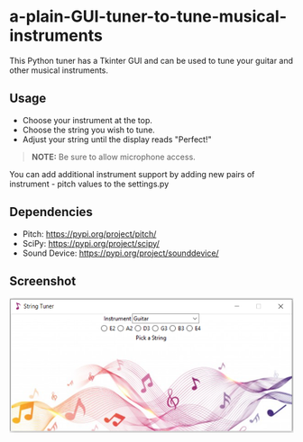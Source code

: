 # a-plain-GUI-tuner-to-tune-musical-instruments
This Python tuner has a Tkinter GUI and can be used to tune your guitar and other musical instruments.
## Usage
* Choose your instrument at the top.
* Choose the string you wish to tune.
* Adjust your string until the display reads "Perfect!"

> **NOTE:** Be sure to allow microphone access.

You can add additional instrument support by adding new pairs of instrument - pitch values to the settings.py

## Dependencies
* Pitch: https://pypi.org/project/pitch/
* SciPy: https://pypi.org/project/scipy/
* Sound Device: https://pypi.org/project/sounddevice/

## Screenshot
![screenshot](./screenshot.png)